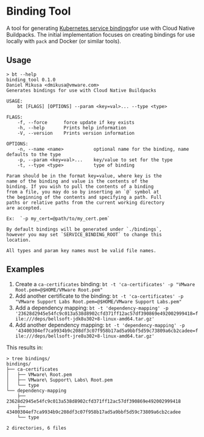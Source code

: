 # Binding Tool

A tool for generating [Kubernetes service bindings](https://github.com/servicebinding/spec)for use with Cloud Native Buildpacks. The initial implementation focuses on creating bindings for use locally with `pack` and Docker (or similar tools). 

## Usage

```
> bt --help
binding_tool 0.1.0
Daniel Mikusa <dmikusa@vmware.com>
Generates bindings for use with Cloud Native Buildpacks

USAGE:
    bt [FLAGS] [OPTIONS] --param <key=val>... --type <type>

FLAGS:
    -f, --force      force update if key exists
    -h, --help       Prints help information
    -V, --version    Prints version information

OPTIONS:
    -n, --name <name>           optional name for the binding, name defaults to the type
    -p, --param <key=val>...    key/value to set for the type
    -t, --type <type>           type of binding

Param should be in the format key=value, where key is the
name of the binding and value is the contents of the
binding. If you wish to pull the contents of a binding
from a file, you may do so by inserting an `@` symbol at
the beginning of the contents and specifying a path. Full
paths or relative paths from the current working directory
are accepted.

Ex:  `-p my_cert=@path/to/my_cert.pem`

By default bindings will be generated under `./bindings`,
however you may set `SERVICE_BINDING_ROOT` to change this
location.

All types and param key names must be valid file names.
```

## Examples

1. Create a `ca-certificates` binding: `bt -t 'ca-certificates' -p "VMware Root.pem=@$HOME/VMware Root.pem"`
2. Add another certificate to the binding: `bt -t 'ca-certificates' -p "VMware Support Labs Root.pem=@$HOME/VMware Support Labs.pem"`
3. Add a dependency mapping: `bt -t 'dependency-mapping' -p '23628d2945e54fc9c013a538d8902cfd371ff12ac57df390869e492002999418=file:///deps/bellsoft-jdk8u302+8-linux-amd64.tar.gz'`
4. Add another dependency mapping: `bt -t 'dependency-mapping' -p '43400304ef7ca9934b9c208df3c07f958b17ad5a9bbf5d59c73809a6cb2cadee=file:///deps/bellsoft-jre8u302+8-linux-amd64.tar.gz'`

This results in:

```
> tree bindings/
bindings/
├── ca-certificates
│   ├── VMware\ Root.pem
│   ├── VMware\ Support\ Labs\ Root.pem
│   └── type
└── dependency-mapping
    ├── 23628d2945e54fc9c013a538d8902cfd371ff12ac57df390869e492002999418
    ├── 43400304ef7ca9934b9c208df3c07f958b17ad5a9bbf5d59c73809a6cb2cadee
    └── type

2 directories, 6 files
```
